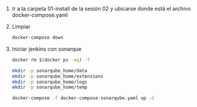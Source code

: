 
1. Ir a la carpeta 01-install de la sesión 02 y ubicarse donde está el archivo docker-compose.yaml

1. Limpiar
    ```bash
    docker-compose down
    ```
        
1. Iniciar jenkins con sonarque
    ```bash
    docker rm $(docker ps -aq) -f

    mkdir -p sonarqube_home/data
    mkdir -p sonarqube_home/extensions
    mkdir -p sonarqube_home/logs
    mkdir -p sonarqube_home/temp

    docker-compose -f docker-compose-sonarqube.yaml up -d
    ```
